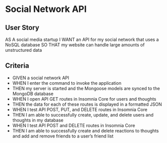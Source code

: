 # Social Network API

## User Story 
AS A social media startup
I WANT an API for my social network that uses a NoSQL database
SO THAT my website can handle large amounts of unstructured data

## Criteria
* GIVEN a social network API
* WHEN I enter the command to invoke the application
* THEN my server is started and the Mongoose models are synced to the MongoDB database
* WHEN I open API GET routes in Insomnia Core for users and thoughts
* THEN the data for each of these routes is displayed in a formatted JSON
* WHEN I test API POST, PUT, and DELETE routes in Insomnia Core
* THEN I am able to successfully create, update, and delete users and thoughts in my database
* WHEN I test API POST and DELETE routes in Insomnia Core
* THEN I am able to successfully create and delete reactions to thoughts and add and remove friends to a user’s friend list


